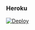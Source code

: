 ### Heroku
[![Deploy](https://www.herokucdn.com/deploy/button.svg)](https://heroku.com/deploy?template=https://github.com/eliu785/decryptrepo)
